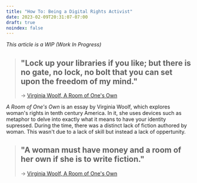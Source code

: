 ```yaml
---
title: "How To: Being a Digital Rights Activist"
date: 2023-02-09T20:31:07-07:00
draft: true
noindex: false
---
```


*This article is a WIP (Work In Progress)*

> ## "Lock up your libraries if you like; but there is no gate, no lock, no bolt that you can set upon the freedom of my mind."
> -> [Virginia Woolf, A Room of One's Own](https://www.goodreads.com/work/quotes/1315615-a-room-of-one-s-own)

*A Room of One's Own* is an essay by Virginia Woolf, which explores woman's rights in tenth century America. In it, she uses devices such as metaphor to delve into exactly what it means to have your identity supressed. During the time, there was a distinct lack of fiction authored by woman. This wasn't due to a lack of skill but instead a lack of oppertunity. 

> ## "A woman must have money and a room of her own if she is to write fiction."
> -> [Virginia Woolf, A Room of One's Own](https://www.goodreads.com/work/quotes/1315615-a-room-of-one-s-own)


